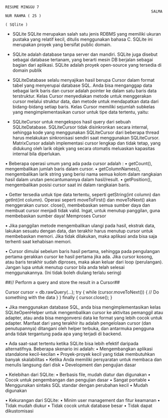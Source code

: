                                                                        RESUME MINGGU 7
                                                                     SALMA NUR RAHMA ( 25 )
                                                                          ( SQlite )

-	SQLite
SQLite merupakan salah satu jenis RDBMS yang memiliki ukuran pustaka yang relatif kecil, ditulis menggunakan bahasa C. SQLite ini merupakan proyek yang bersifat public domain.

- SQLite adalah database tanpa server dan mandiri. SQLite juga disebut sebagai database tertanam, yang berarti mesin DB berjalan sebagai bagian dari aplikasi. SQLite adalah proyek open-source yang tersedia di domain publik

- SQLiteDatabase selalu menyajikan hasil berupa Cursor dalam format tabel yang menyerupai database SQL. Anda bisa menganggap data sebagai larik baris dan cursor adalah pointer ke dalam satu baris data terstruktur. Kelas Cursor menyediakan metode untuk menggerakan cursor melalui struktur data, dan metode untuk mendapatkan data dari bidang-bidang setiap baris.
Kelas Cursor memiliki sejumlah subkelas yang mengimplementasikan cursor untuk tipe data tertentu, yaitu:

- SQLiteCursor untuk mengekspos hasil query dari sebuah SQLiteDatabase. 
SQLiteCursor tidak disinkronkan secara internal, sehingga kode yang menggunakan SQLiteCursor dari beberapa thread harus melakukan sinkronisasi sendiri saat menggunakan SQLiteCursor.
MatrixCursor adalah implementasi cursor lengkap dan tidak tetap, yang didukung oleh larik objek yang secara otomatis meluaskan kapasitas internal bila diperlukan.


• Beberapa operasi umum yang ada pada cursor adalah :
• getCount(), mengembalikan jumlah baris dalam cursor.
• getColumnNames(), mengembalikan larik string yang berisi nama semua kolom dalam rangkaian hasil dalam urutan pencantumannya dalam hasil/result.
• getPosition(), mengembalikan posisi cursor saat ini dalam rangkaian baris.



• Getter tersedia untuk tipe data tertentu, seperti getString(int column) dan getInt(int column).
Operasi seperti moveToFirst() dan moveToNext() akan menggerakan cursor.
close(), membebaskan semua sumber daya dan membuat cursor menjadi tidak valid. Ingat, untuk menutup panggilan, guna membebaskan sumber daya!
Memproses Cursor


• Jika panggilan metode mengembalikan ulangi pada hasil, ekstrak data, lakukan sesuatu dengan data, dan terakhir harus menutup cursor untuk membebaskan memori. Jika tidak dilakukan, maka aplikasi anda bisa saja terhenti saat kehabisan memori.

• Cursor dimulai sebelum baris hasil pertama, sehingga pada pengulangan pertama gerakkan cursor ke hasil pertama jika ada. Jika cursor kosong, atau baris terakhir sudah diproses, maka akan keluar dari loop (perulangan). Jangan lupa untuk menutup cursor bila anda telah selesai menggunakannya. (Ini tidak boleh diulang terlalu sering)



##// Perform a query and store the result in a Cursor##

Cursor cursor = db.rawQuery(...);
try {
   while (cursor.moveToNext()) {
   // Do something with the data
   }
} finally {
   cursor.close();
}



• Jika menggunakan database SQL, anda bisa mengimplementasikan kelas SQLiteOpenHelper untuk mengembalikan cursor ke aktivitas pemanggil atau adapter, atau anda bisa mengonversi data ke format yang lebih cocok untuk adapter. Manfaat dari yang terakhir itu adalah pengelolaan cursor (dan penutupannya) ditangani oleh helper terbuka, dan antarmuka pengguna anda tidak tergantung pada apa yang terjadi di backend.

• Ada saat-saat tertentu ketika SQLite bisa lebih efektif daripada alternatifnya. Beberapa skenario ini adalah:
•	Mengembangkan aplikasi standalone kecil-kecilan
•	Proyek-proyek kecil yang tidak membutuhkan banyak skalabilitas
•	Ketika Anda memiliki persyaratan untuk membaca dan menulis langsung dari disk
•	Development dan pengujian dasar

• Kelebihan dari SQLite:
•	Berbasis file, mudah diatur dan digunakan
•	Cocok untuk pengembangan dan pengujian dasar
•	Sangat portable
•	Menggunakan sintaks SQL standar dengan perubahan kecil
•	Mudah digunakan

• Kekurangan dari SQLite:
•	Minim user management dan fitur keamanan
•	Tidak mudah diukur
•	Tidak cocok untuk database besar
•	Tidak dapat dikustomisasi


